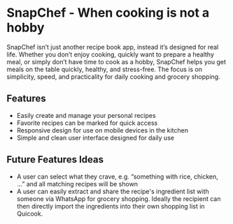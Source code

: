 # SnapChef - When cooking is not a hobby

SnapChef isn’t just another recipe book app, instead it’s designed for real life. Whether you don’t enjoy cooking,
quickly want to prepare a healthy meal, or simply don’t have time to cook as a hobby, SnapChef helps you get meals on
the table quickly, healthy, and stress-free. The focus is on simplicity, speed, and practicality for daily cooking and
grocery shopping.

## Features

* Easily create and manage your personal recipes
* Favorite recipes can be marked for quick access
* Responsive design for use on mobile devices in the kitchen
* Simple and clean user interface designed for daily use

## Future Features Ideas

* A user can select what they crave, e.g. “something with rice, chicken, …” and all matching recipes will be shown
* A user can easily extract and share the recipe's ingredient list with someone via WhatsApp for grocery shopping.
  Ideally the recipient can then directly import the ingredients into their own shopping list in Quicook.
